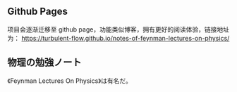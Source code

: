 ## Github Pages
项目会逐渐迁移至 github page，功能类似博客，拥有更好的阅读体验，链接地址为： https://turbulent-flow.github.io/notes-of-feynman-lectures-on-physics/


## 物理の勉強ノート
《Feynman Lectures On Physics》は有名だ。
